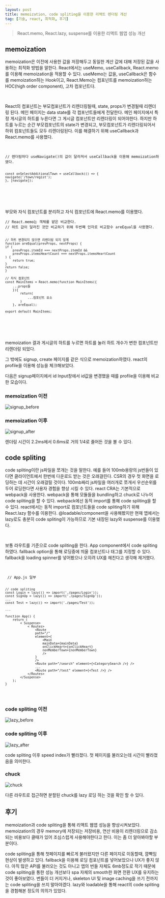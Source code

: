 ```yaml
---
layout: post
title: memoization, code spliting을 이용한 리액트 렌더링 개선
tag: [기술, react, 최적화, 후기]
---
```


> React.memo, React.lazy, suspense를 이용한 리액트 웹앱 성능 개선

## memoization

<p>
memoization은 이전에 사용한 값을 저장해두고 동일한 계산 값에 대해 저장된 값을 사용하는 최적화 방법을 말한다. React에서는 useMemo, useCallback, React.memo를 이용해 memoization을 적용할 수 있다. useMemo는 값을, useCallback은 함수를 memoization하는 Hook이고, React.Memo는 컴포넌트를 memoization하는 HOC(high order component), 고차 컴포넌트다.
</p>
<br>
<p>
React의 컴포넌트는 부모컴포넌트가 리렌더링될때, state, props가 변경될때 리렌더링 된다. 메인 페이지는 data state를 각 컴포넌트들에게 전달한다.
메인 페이지에서 특정 게시글의 하트를 누른다면 그 게시글 컴포넌트만 리렌더링이 되어야한다. 하지만 하트를 누르는 순간 부모컴포넌트의 state가 변경되고, 부모컴포넌트가 리렌더링되어서 하위 컴포넌트들도 모두 리렌더링된다. 이를 해결하기 위해 useCallback과 React.memo를 사용했다.
</p>
<br>
<pre><code>// 렌더링마다 useNavigate()의 값이 달라져서 useCallback을 이용해 memoization하였다.

    const onSelectAdditionalTown = useCallback(() => {
    navigate('/town/regist');
    }, [navigate]);

</code></pre>
<br>

<p>부모와 자식 컴포넌트를 분리하고 자식 컴포넌트에 React.memo를 이용했다.</p>
<pre><code>// React.memo는 객체를 얕은 비교한다. 
// 하트 값이 달라진 것만 비교하기 위해 두번째 인자로 비교함수 areEqual을 사용했다.

    // 하트 변경되지 않으면 리렌더링 되지 않게
    function areEqual(prevProps, nextProps) {
    if (
        prevProps.itemId === nextProps.itemId &&
        prevProps.itemsHeartCount === nextProps.itemsHeartCount
    ) {
        return true;
    }
    return false;
    }

    // 자식 컴포넌트
    const MainItems = React.memo(function MainItems({
        ...props들
        }){
            return(
                ...컴포넌트 요소
            )
        }, areEqual);

    export default MainItems;

</code></pre>
<br>

<p>memoization 결과 게시글의 하트를 누르면 하트를 눌러 하트 개수가 변한 컴포넌트만 리렌더링 되었다.</p>
<p>그 밖에도 signup, create 페이지를 같은 식으로 memoization하였다. react의 profile을 이용해 성능을 체크해보았다.</p>
<p>다음은 signup페이지에서 id Input창에서 id값을 변경했을 때를 profile을 이용해 비교한 모습이다.</p>

### memoization 이전

![signup_before](./../images/9-5-react-optimize/signup_before.jpeg)

### memoization 이후

![signup_after](./../images/9-5-react-optimize/signup_after.png)

<p>렌더링 시간이 2.2ms에서 0.6ms로 거의 1/4로 줄어든 것을 볼 수 있다. </p>

## code spliting

<p>code spliting이란 js파일을 쪼개는 것을 말한다. 예를 들어 100mb용량의 js번들이 있다면 클라이언트에서 한번에 다운로드 받는 것은 오래걸린다. CSR의 경우 첫 화면을 로딩하는 데 시간이 오래걸릴 것이다. 100mb짜리 js파일을 여러개로 쪼개서 우선순위를 두어 로딩한다면 사용자 경험을 향상 시킬 수 있다. react CRA는 기본적으로 webpack을 사용한다. webpack을 통해 모듈들을 bundling하고 chuck로 나누어 code spliting을 할 수 있다. webpack에선 동적 import를 통해 code spliting을 할 수 있다. react에서는 동적 import로 컴포넌트들을 code spliting하기 위해 React.lazy 함수를 이용한다. @loadable/component을 사용해봤지만 현재 앱에서는 lazy로도 충분히 code spliting이 가능하므로 기본 내장된 lazy와 suspense를 이용했다.</p>
<br/>
<p>보통 라우트를 기준으로 code spliting을 한다. App component에서 code spliting 하였다. fallback option을 통해 로딩중에 띄울 컴포넌트나 태그를 지정할 수 있다. fallback을 loading spinner를 넣어봤으나 오히려 UX를 헤친다고 생각해 제거했다.</p>
<br/>
<pre><code> // App.js 일부

    // code spliting
    const Login = lazy(() => import('./pages/Login'));
    const SignUp = lazy(() => import('./pages/SignUp'));
    ...
    const Test = lazy(() => import('./pages/Test'));

    ...

    function App() {
        return (
            < Suspense>
                < Routes>
                    <Route
                    path="/"
                    element={
                        <Main
                        mainData={mainData}
                        onClickHeart={onClickHeart}
                        nonMemberTown={nonMemberTown}
                        />
                    }
                    />
                    <Route path="/search" element={<CategorySearch />} />
                    ...
                    <Route path="/test" element={<Test />} />
                </Routes>
            </Suspense>
        );
    }

</code></pre>

### code spliting 이전

![lazy_before](./../images/9-5-react-optimize/lazy_before.png)

### code spliting 이후

![lazy_after](./../images/9-5-react-optimize/lazy_after.png)

<p>code spliting 이후 speed index가 빨라졌다. 첫 페이지를 불러오는데 시간이 빨라졌음을 의미한다.</p>

### chuck

![chuck](./../images/9-5-react-optimize/chuck.png)

<p>다른 라우트로 접근하면 분할된 chuck를 lazy 로딩 하는 것을 확인 할 수 있다.</p>

## 후기

<p>memoization과 code spliting을 통해 리액트 웹앱 성능을 향상시켜보았다. memoization의 경우 memory에 저장되는 저장비용, 연산 비용이 리렌더링으로 감소되는 비용보다 클때가 있어 조심스럽게 사용해야한다고 한다. 이는 좀 더 알아봐야할 부분이다. </p>
<p>code spliting을 통해 첫페이지를 빠르게 불러왔지만 다른 페이지로 이동할때, 깜빡임 현상이 발생하고 있다. fallback을 이용해 로딩 컴포넌트를 넣어보았으나 UX가 좋지 않다. 아직 많은 API를 불러오는 것도 아니고 앱의 번들 자체도 6mb정도로 작기 때문에 code spliting을 통한 성능 개선보다 spa 자체의 smooth한 화면 전환 UX를 유지하는 것이 좋아보였다. 번들이 더 커지거나, skeleton UI 및 image caching을 쓰기 전까지는 code spliting을 쓰지 말아야겠다. lazy와 loadable을 통해 react의 code spliting을 경험해본 정도의 의의가 있었다.</p>
